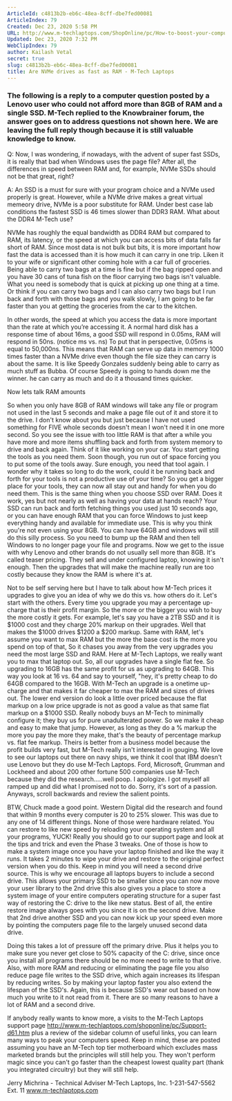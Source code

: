 ```yaml
---
ArticleId: c4813b2b-eb6c-48ea-8cff-dbe7fed00081
ArticleIndex: 79
Created: Dec 23, 2020 5:58 PM
URL: http://www.m-techlaptops.com/ShopOnline/pc/How-to-boost-your-computers-speed-and-longevity-d67.htm
Updated: Dec 23, 2020 7:32 PM
WebClipIndex: 79
author: Kailash Vetal
secret: true
slug: c4813b2b-eb6c-48ea-8cff-dbe7fed00081
title: Are NVMe drives as fast as RAM - M-Tech Laptops
---
```

### The following is a reply to a computer question posted by a Lenovo user who could not afford more than 8GB of RAM and a single SSD. M-Tech replied to the Knowbrainer forum, the answer goes on to address questions not shown here. We are leaving the full reply though because it is still valuable knowledge to know.

Q: Now, I was wondering, if nowadays, with the advent of super fast SSDs, it is really that bad when Windows uses the page file? After all, the differences in speed between RAM and, for example, NVMe SSDs should not be that great, right?

A: An SSD is a must for sure with your program choice and a NVMe used properly is great. However, while a NVMe drive makes a great virtual memeory drive, NVMe is a poor substitute for RAM. Under best case lab conditions the fastest SSD is 46 times slower than DDR3 RAM. What about the DDR4 M-Tech use?

NVMe has roughly the equal bandwidth as DDR4 RAM but compared to RAM, its latency, or the speed at which you can access bits of data falls far short of RAM. Since most data is not bulk but bits, it is more important how fast the data is accessed than it is how much it can carry in one trip. Liken it to your wife or significant other coming hole with a car full of groceries. Being able to carry two bags at a time is fine but if the bag ripped open and you have 30 cans of tuna fish on the floor carrying two bags isn't valuable. What you need is somebody that is quick at picking up one thing at a time. Or think if you can carry two bags and I can also carry two bags but I run back and forth with those bags and you walk slowly, I am going to be far faster than you at getting the groceries from the car to the kitchen.

In other words, the speed at which you access the data is more important than the rate at which you’re accessing it. A normal hard disk has a response time of about 16ms, a good SSD will respond in 0.05ms, RAM will respond in 50ns. (notice ms vs. ns) To put that in perspective, 0.05ms is equal to 50,000ns. This means that RAM can serve up data in memory 1000 times faster than a NVMe drive even though the file size they can carry is about the same. It is like Speedy Gonzales suddenly being able to carry as much stuff as Bubba. Of course Speedy is going to hands down me the winner. he can carry as much and do it a thousand times quicker.

Now lets talk RAM amounts

So when you only have 8GB of RAM windows will take any file or program not used in the last 5 seconds and make a page file out of it and store it to the drive. I don't know about you but just because I have not used something for FIVE whole seconds doesn't mean I won't need it in one more second. So you see the issue with too little RAM is that after a while you have more and more items shuffling back and forth from system memory to drive and back again. Think of it like working on your car. You start getting the tools as you need them. Soon though, you run out of space forcing you to put some of the tools away. Sure enough, you need that tool again. I wonder why it takes so long to do the work, could it be running back and forth for your tools is not a productive use of your time? So you get a bigger place for your tools, they can now all stay out and handy for when you do need them. This is the same thing when you choose SSD over RAM. Does it work, yes but not nearly as well as having your data at hands reach? Your SSD can run back and forth fetching things you used just 10 seconds ago, or you can have enough RAM that you can force Windows to just keep everything handy and available for immediate use. This is why you think you're not even using your 8GB. You can have 64GB and windows will still do this silly process. So you need to bump up the RAM and then tell Windows to no longer page your file and programs.  Now we get to the issue with why Lenovo and other brands do not usually sell more than 8GB. It's called teaser pricing. They sell and under configured laptop, knowing it isn't enough. Then the upgrades that will make the machine really run are too costly because they know the RAM is where it's at.

Not to be self serving here but I have to talk about how M-Tech prices it upgrades to give you an idea of why we do this vs. how others do it.  Let's start with the others. Every time you upgrade you may a percentage up-charge that is their profit margin. So the more or the bigger you wish to buy the more costly it gets. For example, let's say you have a 2TB SSD and it is $1000 cost and they charge 20% markup on their upgrades. Well that makes the $1000 drives $1200 a $200 markup. Same with RAM, let's assume you want to max RAM but the more the base cost is the more you spend on top of that, So it chases you away from the very upgrades you need the most large SSD and RAM. Here at M-Tech Laptops, we really want you to max that laptop out. So, all our upgrades have a single flat fee. So upgrading to 16GB has the same profit for us as upgrading to 64GB. This way you look at 16 vs. 64 and say to yourself, "hey, it's pretty cheap to do 64GB compared to the 16GB. With M-Tech an upgrade is a onetime up-charge and that makes it far cheaper to max the RAM and sizes of drives out. The lower end version do look a little over priced because the flat markup on a low price upgrade is not as good a value as that same flat markup on a $1000 SSD. Really nobody buys an M-Tech to minimally configure it; they buy us for pure unadulterated power. So we make it cheap and easy to make that jump. However, as long as they do a % markup the more you pay the more they make, that's the beauty of percentage markup vs. flat fee markup.  Theirs is better from a business model because the profit builds very fast, but M-Tech really isn't interested in gouging. We love to see our laptops out there on navy ships, we think it cool that IBM doesn't use Lenovo but they do use M-Tech Laptops. Ford, Microsoft, Grumman and Lockheed and about 200 other fortune 500 companies use M-Tech because they did the research.....well poop. I apologize. I got myself all ramped up and did what I promised not to do. Sorry, it's sort of a passion. Anyways, scroll backwards and review the salient points.

BTW, Chuck made a good point. Western Digital did the research and found that within 9 months every computer is 20 to 25% slower. This was due to any one of 14 different things. None of those were hardware related. You can restore to like new speed by reloading your operating system and all your programs, YUCK! Really you should go to our support page and look at the tips and trick and even the Phase 3 tweaks. One of those is how to make a system image once you have your laptop finished and like the way it runs. It takes 2 minutes to wipe your drive and restore to the original perfect version when you do this. Keep in mind you will need a second drive source. This is why we encourage all laptops buyers to include a second drive. This allows your primary SSD to be smaller since you can now move your user library to the 2nd drive this also gives you a place to store a system image of your entire computers operating structure for a super fast way of restoring the C: drive to the like new status. Best of all, the entire restore image always goes with you since it is on the second drive. Make that 2nd drive another SSD and you can now kick up your speed even more by pointing the computers page file to the largely unused second data drive.

Doing this takes a lot of pressure off the primary drive. Plus it helps you to make sure you never get close to 50% capacity of the C: drive, since once you install all programs there should be no more need to write to that drive. Also, with more RAM and reducing or eliminating the page file you also reduce page file writes to the SSD drive, which again increases its lifespan by reducing writes. So by making your laptop faster you also extend the lifespan of the SSD's. Again, this is because SSD's wear out based on how much you write to it not read from it. There are so many reasons to have a lot of RAM and a second drive.

If anybody really wants to know more, a visits to the M-Tech Laptops support page http://www.m-techlaptops.com/shoponline/pc/Support-d61.htm plus a review of the sidebar column of useful links, you can learn many ways to peak your computers speed. Keep in mind, these are posted assuming you have an M-Tech top tier motherboard which excludes mass marketed brands but the principles will still help you. They won't perform magic since you can't go faster than the cheapest lowest quality part (thank you integrated circuitry) but they will still help.

Jerry Michrina - Technical Adviser  M-Tech Laptops, Inc.  1-231-547-5562 Ext. 11  www.m-techlaptops.com
